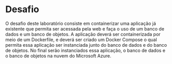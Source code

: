 # Desafio

O desafio deste laboratório consiste em containerizar uma aplicação já existente que permita ser acessada pela web e faça o uso de um banco de dados e um banco de objetos. A aplicação deverá ser containerizada por meio de um Dockerfile, e deverá ser criado um Docker Compose o qual permita essa aplicação ser instanciada junto do banco de dados e do banco de objetos. No final serão instanciados essa aplicação, o banco de dados e o banco de objetos na nuvem do Microsoft Azure.